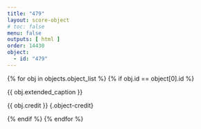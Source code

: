 ```yaml
---
title: "479"
layout: score-object
# toc: false
menu: false
outputs: [ html ]
order: 14430
object:
  - id: "479"
---
```


{% for obj in objects.object_list %}
{% if obj.id == object[0].id %}

{{ obj.extended_caption }}

{{ obj.credit }} {.object-credit}

{% endif %}
{% endfor %}
